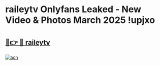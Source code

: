 # raileytv Onlyfans Leaked - New Video & Photos March 2025 !upjxo

# <h2><a href="https://3oj6i9.iuczelnia.edu.pl?title=raileytv&ref=upjxo">🔗👉 🔴 raileytv</a></h2>

[![acn](https://github.com/user-attachments/assets/0f9c940e-d8b0-45ae-aac7-cd30a18b3e1c)](https://3oj6i9.iuczelnia.edu.pl?title=raileytv&ref=upjxo)


